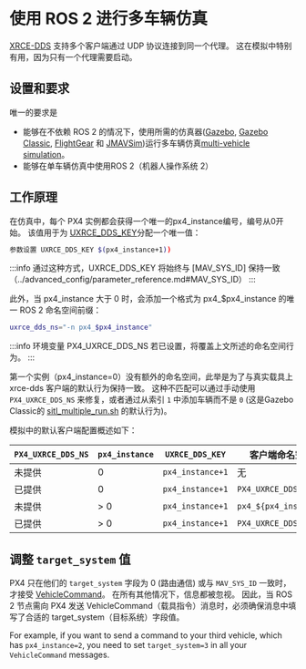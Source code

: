 # 使用 ROS 2 进行多车辆仿真

[XRCE-DDS](../middleware/uxrce_dds.md) 支持多个客户端通过 UDP 协议连接到同一个代理。
这在模拟中特别有用，因为只有一个代理需要启动。

## 设置和要求

唯一的要求是

- 能够在不依赖 ROS 2 的情况下，使用所需的仿真器([Gazebo](../sim_gazebo_gz/multi_vehicle_simulation.md), [Gazebo Classic](../sim_gazebo_classic/multi_vehicle_simulation.md#multiple-vehicle-with-gazebo-classic), [FlightGear](../sim_flightgear/multi_vehicle.md) 和 [JMAVSim](../sim_jmavsim/multi_vehicle.md))运行多车辆仿真[multi-vehicle simulation](../simulation/multi-vehicle-simulation.md)。
- 能够在单车辆仿真中使用ROS 2（机器人操作系统 2）

## 工作原理

在仿真中，每个 PX4 实例都会获得一个唯一的px4_instance编号，编号从0开始。
该值用于为 [UXRCE_DDS_KEY](../advanced_config/parameter_reference.md#UXRCE_DDS_KEY)分配一个唯一值：

```sh
参数设置 UXRCE_DDS_KEY $(px4_instance+1))
```

:::info
通过这种方式，UXRCE_DDS_KEY 将始终与 [MAV_SYS_ID] 保持一致（../advanced_config/parameter_reference.md#MAV_SYS_ID）
:::

此外，当 px4_instance 大于 0 时，会添加一个格式为 px4_$px4_instance 的唯一 ROS 2 命名空间前缀：

```sh
uxrce_dds_ns="-n px4_$px4_instance"
```

:::info
环境变量 PX4_UXRCE_DDS_NS 若已设置，将覆盖上文所述的命名空间行为。
:::

第一个实例（px4_instance=0）没有额外的命名空间，此举是为了与真实载具上 xrce-dds 客户端的默认行为保持一致。
这种不匹配可以通过手动使用 `PX4_UXRCE_DDS_NS` 来修复，或者通过从索引 `1` 中添加车辆而不是 `0` (这是Gazebo Classic的 [sitl_multiple_run.sh](https://github.com/PX4/PX4-Autopilot/blob/main/Tools/simulation/gazebo-classic/sitl_multiple_run.sh) 的默认行为)。

模拟中的默认客户端配置概述如下：

| `PX4_UXRCE_DDS_NS` | `px4_instance` | `UXRCE_DDS_KEY`  | 客户端命名空间               |
| ------------------ | -------------- | ---------------- | --------------------- |
| 未提供                | 0              | `px4_instance+1` | 无                     |
| 已提供                | 0              | `px4_instance+1` | `PX4_UXRCE_DDS_NS`    |
| 未提供                | > 0            | `px4_instance+1` | `px4_${px4_instance}` |
| 已提供                | > 0            | `px4_instance+1` | `PX4_UXRCE_DDS_NS`    |

## 调整 `target_system` 值

PX4 只在他们的 `target_system` 字段为 0 (路由通信) 或与 `MAV_SYS_ID` 一致时，才接受 [VehicleCommand](../msg_docs/VehicleCommand.md)。
在所有其他情况下，信息都被忽视。
因此，当 ROS 2 节点需向 PX4 发送 VehicleCommand（载具指令）消息时，必须确保消息中填写了合适的 target_system（目标系统）字段值。

For example, if you want to send a command to your third vehicle, which has `px4_instance=2`, you need to set `target_system=3` in all your `VehicleCommand` messages.
